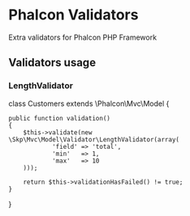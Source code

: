 Phalcon Validators
==================

Extra validators for Phalcon PHP Framework

Validators usage
------------

### LengthValidator

class Customers extends \Phalcon\Mvc\Model
{

    public function validation()
    {
        $this->validate(new \Skp\Mvc\Model\Validator\LengthValidator(array(
                'field' => 'total',
                'min'   => 1,
                'max'   => 10
        )));

        return $this->validationHasFailed() != true;
    }

}